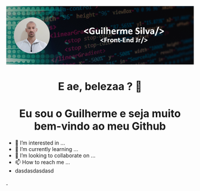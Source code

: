 <img src="https://github.com/GuilhermeSilva92/GuilhermeSilva92/blob/main/github2.png" />

<h1 align="center">E ae, belezaa ? 👋 </h1>
<h1 align="center">Eu sou o Guilherme e seja muito bem-vindo ao meu Github </h1>

- 👀 I’m interested in ...
- 🌱 I’m currently learning ...
- 💞️ I’m looking to collaborate on ...
- 📫 How to reach me ...
- dasdasdasdasd


<div>
   <a href="https://github.com/guilhermeb-silva/github-readme-stats">
    <img height="180px" src="https://github-readme-stats.vercel.app/api?username=guilhermeb-silva&show_icons=true&theme=merko&include_all_commits=true" alt=""/>
  </a>
  <a href="https://github.com/guilhermeb-silva/convoychat">
    <img height="180px" src="https://github-readme-stats.vercel.app/api/top-langs/?username=guilhermeb-silva&layout=compact&theme=merko" alt=""/>
  </a>
 
</div>


